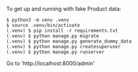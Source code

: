 To get up and running with fake Product data:
```
$ python3 -m venv .venv
$ source .venv/bin/activate
(.venv) $ pip install -r requirements.txt
(.venv) $ python manage.py migrate
(.venv) $ python manage.py generate_dummy_data
(.venv) $ python manage.py createsuperuser
(.venv) $ python manage.py runserver
```

Go to 'http://localhost:8000/admin'